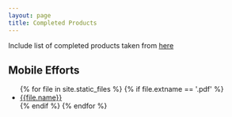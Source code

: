 ```yaml
---
layout: page
title: Completed Products
---
```


Include list of completed products taken from <a href="http://www.atarc.org/documents/#white-papers">here</a>

## Mobile Efforts

<ul>
{% for file in site.static_files %}
  {% if file.extname == '.pdf' %}
  <li>
    <a href="http://github.com/ATARC-Example/ATARC-demo/blob/master{{file.path}}">
      {{file.name}}
    </a>
  </li>
  {% endif %}
{% endfor %}
</ul>
